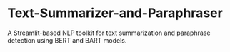# Text-Summarizer-and-Paraphraser
A Streamlit-based NLP toolkit for text summarization and paraphrase detection using BERT and BART models. 
